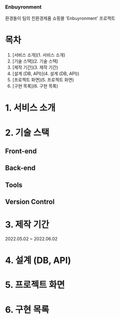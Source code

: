 ### Enbuyronment
환경돌이 팀의 친환경제품 쇼핑몰 'Enbuyronment' 프로젝트

# 목차
1. [서비스 소개](1. 서비스 소개)
2. [기술 스택](2. 기술 스택)
3. [제작 기간](3. 제작 기간)
4. [설계 (DB, API)](4. 설계 (DB, API))
5. [프로젝트 화면](5. 프로젝트 화면)
6. [구현 목록](6. 구현 목록)

# 1. 서비스 소개

# 2. 기술 스택
## Front-end
## Back-end
## Tools
## Version Control

# 3. 제작 기간
2022.05.02 ~ 2022.06.02

# 4. 설계 (DB, API)

# 5. 프로젝트 화면

# 6. 구현 목록
